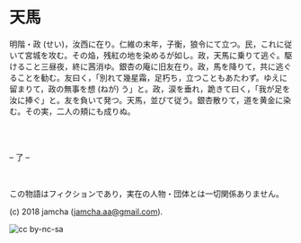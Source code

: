 

# 天馬

明階・政 (せい)，汝西に在り。仁維の末年，子衡，狼令にて立つ。民，これに従いて宮城を攻む。その焔，残紅の地を染めるが如し。政，天馬に乗りて逃ぐ。駆けること三昼夜，終に茜消ゆ。銀杏の庵に旧友在り。政，馬を降りて，共に逃ぐることを勧む。友曰く，「別れて幾星霜，足朽ち，立つこともあたわず。ゆえに留まりて，政の無事を想 (ねが) う」と。政，涙を垂れ，跪きて曰く，「我が足を汝に捧ぐ」と。友を負いて発つ。天馬，並びて従う。銀杏散りて，道を黄金に染む。その実，二人の頬にも成りぬ。  

<br>  
<br>  

&#x2013; 了 &#x2013;  

<br>  

この物語はフィクションであり，実在の人物・団体とは一切関係ありません。  

(c) 2018 jamcha (jamcha.aa@gmail.com).  

![cc by-nc-sa](https://i.creativecommons.org/l/by-nc-sa/4.0/88x31.png)  

